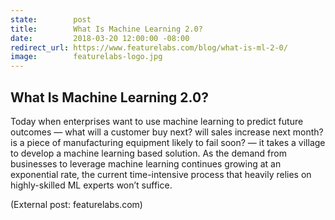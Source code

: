 ```yaml
---
state:        post
title:        What Is Machine Learning 2.0?
date:         2018-03-20 12:00:00 -08:00
redirect_url: https://www.featurelabs.com/blog/what-is-ml-2-0/
image:        featurelabs-logo.jpg
---
```


## What Is Machine Learning 2.0?

Today when enterprises want to use machine learning to predict future outcomes — what will a customer buy next? will sales increase next month? is a piece of manufacturing equipment likely to fail soon? — it takes a village to develop a machine learning based solution. As the demand from businesses to leverage machine learning continues growing at an exponential rate, the current time-intensive process that heavily relies on highly-skilled ML experts won’t suffice.

(External post: featurelabs.com)
